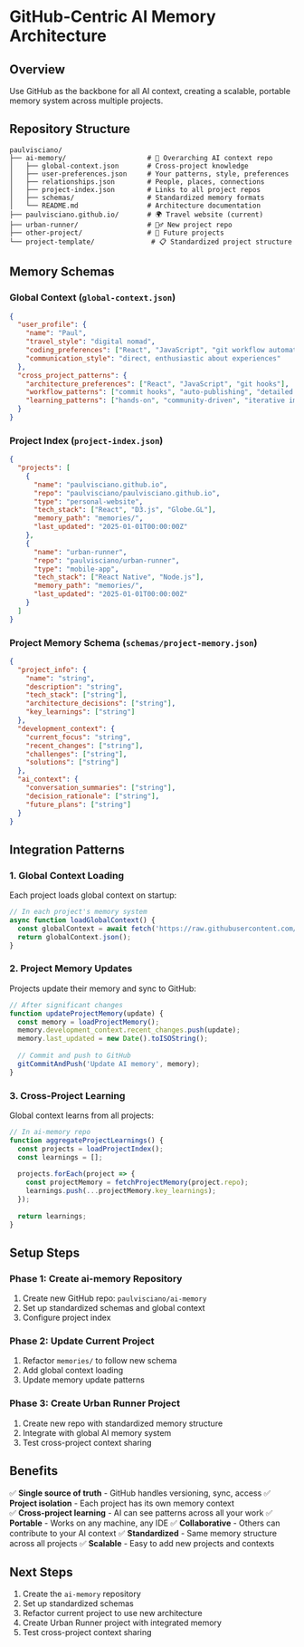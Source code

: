 # GitHub-Centric AI Memory Architecture

## Overview
Use GitHub as the backbone for all AI context, creating a scalable, portable memory system across multiple projects.

## Repository Structure

```
paulvisciano/
├── ai-memory/                    # 🧠 Overarching AI context repo
│   ├── global-context.json       # Cross-project knowledge
│   ├── user-preferences.json     # Your patterns, style, preferences  
│   ├── relationships.json        # People, places, connections
│   ├── project-index.json        # Links to all project repos
│   ├── schemas/                  # Standardized memory formats
│   └── README.md                 # Architecture documentation
├── paulvisciano.github.io/       # 🌍 Travel website (current)
├── urban-runner/                 # 🏃‍♂️ New project repo
├── other-project/                # 🚀 Future projects
└── project-template/              # 📋 Standardized project structure
```

## Memory Schemas

### Global Context (`global-context.json`)
```json
{
  "user_profile": {
    "name": "Paul",
    "travel_style": "digital nomad",
    "coding_preferences": ["React", "JavaScript", "git workflow automation"],
    "communication_style": "direct, enthusiastic about experiences"
  },
  "cross_project_patterns": {
    "architecture_preferences": ["React", "JavaScript", "git hooks"],
    "workflow_patterns": ["commit hooks", "auto-publishing", "detailed documentation"],
    "learning_patterns": ["hands-on", "community-driven", "iterative improvement"]
  }
}
```

### Project Index (`project-index.json`)
```json
{
  "projects": [
    {
      "name": "paulvisciano.github.io",
      "repo": "paulvisciano/paulvisciano.github.io",
      "type": "personal-website",
      "tech_stack": ["React", "D3.js", "Globe.GL"],
      "memory_path": "memories/",
      "last_updated": "2025-01-01T00:00:00Z"
    },
    {
      "name": "urban-runner",
      "repo": "paulvisciano/urban-runner", 
      "type": "mobile-app",
      "tech_stack": ["React Native", "Node.js"],
      "memory_path": "memories/",
      "last_updated": "2025-01-01T00:00:00Z"
    }
  ]
}
```

### Project Memory Schema (`schemas/project-memory.json`)
```json
{
  "project_info": {
    "name": "string",
    "description": "string",
    "tech_stack": ["string"],
    "architecture_decisions": ["string"],
    "key_learnings": ["string"]
  },
  "development_context": {
    "current_focus": "string",
    "recent_changes": ["string"],
    "challenges": ["string"],
    "solutions": ["string"]
  },
  "ai_context": {
    "conversation_summaries": ["string"],
    "decision_rationale": ["string"],
    "future_plans": ["string"]
  }
}
```

## Integration Patterns

### 1. Global Context Loading
Each project loads global context on startup:
```javascript
// In each project's memory system
async function loadGlobalContext() {
  const globalContext = await fetch('https://raw.githubusercontent.com/paulvisciano/ai-memory/main/global-context.json');
  return globalContext.json();
}
```

### 2. Project Memory Updates
Projects update their memory and sync to GitHub:
```javascript
// After significant changes
function updateProjectMemory(update) {
  const memory = loadProjectMemory();
  memory.development_context.recent_changes.push(update);
  memory.last_updated = new Date().toISOString();
  
  // Commit and push to GitHub
  gitCommitAndPush('Update AI memory', memory);
}
```

### 3. Cross-Project Learning
Global context learns from all projects:
```javascript
// In ai-memory repo
function aggregateProjectLearnings() {
  const projects = loadProjectIndex();
  const learnings = [];
  
  projects.forEach(project => {
    const projectMemory = fetchProjectMemory(project.repo);
    learnings.push(...projectMemory.key_learnings);
  });
  
  return learnings;
}
```

## Setup Steps

### Phase 1: Create ai-memory Repository
1. Create new GitHub repo: `paulvisciano/ai-memory`
2. Set up standardized schemas and global context
3. Configure project index

### Phase 2: Update Current Project
1. Refactor `memories/` to follow new schema
2. Add global context loading
3. Update memory update patterns

### Phase 3: Create Urban Runner Project
1. Create new repo with standardized memory structure
2. Integrate with global AI memory system
3. Test cross-project context sharing

## Benefits

✅ **Single source of truth** - GitHub handles versioning, sync, access
✅ **Project isolation** - Each project has its own memory context  
✅ **Cross-project learning** - AI can see patterns across all your work
✅ **Portable** - Works on any machine, any IDE
✅ **Collaborative** - Others can contribute to your AI context
✅ **Standardized** - Same memory structure across all projects
✅ **Scalable** - Easy to add new projects and contexts

## Next Steps

1. Create the `ai-memory` repository
2. Set up standardized schemas
3. Refactor current project to use new architecture
4. Create Urban Runner project with integrated memory
5. Test cross-project context sharing
